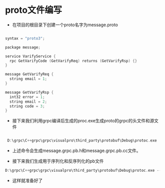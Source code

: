 # proto文件编写

- 在项目的根目录下创建一个proto名字为message.proto

```cpp

syntax = "proto3";

package message;

service VarifyService {
  rpc GetVarifyCode (GetVarifyReq) returns (GetVarifyRsp) {}
}

message GetVarifyReq {
  string email = 1;
}

message GetVarifyRsp {
  int32 error = 1;
  string email = 2;
  string code = 3;
}

```

- 接下来我们利用grpc编译后生成的proc.exe生成proto的grpc的头文件和源文件

```cpp

 D:\grpc\C++grpc\grpc\visualpro\third_party\protobuf\Debug\protoc.exe  -I="." --grpc_out="." --plugin=protoc-gen-grpc="D:\grpc\C++grpc\grpc\visualpro\Debug\grpc_cpp_plugin.exe" "message.proto"

```

- 上述命令会生成message.grpc.pb.h和message.grpc.pb.cc文件。

- 接下来我们生成用于序列化和反序列化的pb文件

```cpp
D:\grpc\C++grpc\grpc\visualpro\third_party\protobuf\Debug\protoc.exe --cpp_out=. "message.proto"
```

- 这样就准备好了